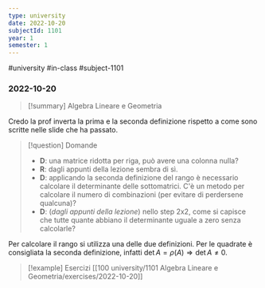 ```yaml
---
type: university
date: 2022-10-20
subjectId: 1101
year: 1
semester: 1
---
```

#university #in-class #subject-1101
### 2022-10-20
> [!summary] Algebra Lineare e Geometria

Credo la prof inverta la prima e la seconda definizione rispetto a come sono scritte nelle slide che ha passato.
 > [!question] Domande
 > - **D**: una matrice ridotta per riga, può avere una colonna nulla?
 > 	- **R**: dagli appunti della lezione sembra di sì.
 > - **D**: applicando la seconda definizione del rango è necessario calcolare il determinante delle sottomatrici. C'è un metodo per calcolare il numero di combinazioni (per evitare di perdersene qualcuna)?
 > - **D**: (*dagli appunti della lezione*) nello step 2x2, come si capisce che tutte quante abbiano il determinante uguale a zero senza calcolarle?
 
 Per calcolare il rango si utilizza una delle due definizioni.
 Per le quadrate è consigliata la seconda definizione, infatti $\det A = \rho(A) \Rightarrow \det A \neq 0$.
 
> [!example] Esercizi
> [[100 university/1101 Algebra Lineare e Geometria/exercises/2022-10-20]]
